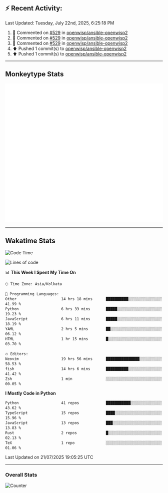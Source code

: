 ## :zap: Recent Activity:
<!--RECENT_ACTIVITY:last_update-->
Last Updated: Tuesday, July 22nd, 2025, 6:25:18 PM
<!--RECENT_ACTIVITY:last_update_end-->
<!--RECENT_ACTIVITY:start-->
1. 💬 Commented on [#529](https://github.com/openwisp/ansible-openwisp2/pull/529#discussion_r2217349845) in [openwisp/ansible-openwisp2](https://github.com/openwisp/ansible-openwisp2)<br>
2. 💬 Commented on [#529](https://github.com/openwisp/ansible-openwisp2/pull/529#discussion_r2217349717) in [openwisp/ansible-openwisp2](https://github.com/openwisp/ansible-openwisp2)<br>
3. 💬 Commented on [#529](https://github.com/openwisp/ansible-openwisp2/pull/529#discussion_r2217342438) in [openwisp/ansible-openwisp2](https://github.com/openwisp/ansible-openwisp2)<br>
4. ⬆️ Pushed 1 commit(s) to [openwisp/ansible-openwisp2](https://github.com/openwisp/ansible-openwisp2)<br>
5. ⬆️ Pushed 1 commit(s) to [openwisp/ansible-openwisp2](https://github.com/openwisp/ansible-openwisp2)<br>
<!--RECENT_ACTIVITY:end-->

---

## Monkeytype Stats
<a href="https://monkeytype.com/profile/dhanus">
  <img src="https://raw.githubusercontent.com/Dhanus3133/Dhanus3133/monkeytype/monkeytype-lb.svg" alt="Monkeytype Profile" />
</a>

---

## Wakatime Stats
<!--START_SECTION:waka-->
![Code Time](http://img.shields.io/badge/Code%20Time-2%2C858%20hrs%208%20mins-blue)

![Lines of code](https://img.shields.io/badge/From%20Hello%20World%20I%27ve%20Written-4.8%20million%20lines%20of%20code-blue)

📊 **This Week I Spent My Time On** 

```text
🕑︎ Time Zone: Asia/Kolkata

💬 Programming Languages: 
Other                    14 hrs 18 mins      ██████████░░░░░░░░░░░░░░░   41.99 % 
Python                   6 hrs 33 mins       █████░░░░░░░░░░░░░░░░░░░░   19.23 % 
JavaScript               6 hrs 11 mins       █████░░░░░░░░░░░░░░░░░░░░   18.19 % 
YAML                     2 hrs 5 mins        ██░░░░░░░░░░░░░░░░░░░░░░░   06.12 % 
HTML                     1 hr 15 mins        █░░░░░░░░░░░░░░░░░░░░░░░░   03.70 % 

🔥 Editors: 
Neovim                   19 hrs 56 mins      ███████████████░░░░░░░░░░   58.53 % 
fish                     14 hrs 6 mins       ██████████░░░░░░░░░░░░░░░   41.42 % 
Zsh                      1 min               ░░░░░░░░░░░░░░░░░░░░░░░░░   00.05 % 
```

**I Mostly Code in Python** 

```text
Python                   41 repos            ███████████░░░░░░░░░░░░░░   43.62 % 
TypeScript               15 repos            ████░░░░░░░░░░░░░░░░░░░░░   15.96 % 
JavaScript               13 repos            ███░░░░░░░░░░░░░░░░░░░░░░   13.83 % 
Rust                     2 repos             █░░░░░░░░░░░░░░░░░░░░░░░░   02.13 % 
TeX                      1 repo              ░░░░░░░░░░░░░░░░░░░░░░░░░   01.06 % 
```




 Last Updated on 21/07/2025 19:05:25 UTC
<!--END_SECTION:waka-->
---

### Overall Stats

<img src="https://moe-counter.glitch.me/get/@Dhanus3133?theme=asoul" alt="Counter" />
